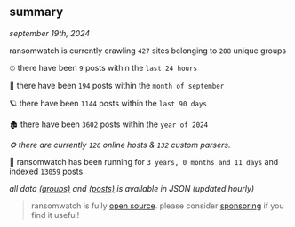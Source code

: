
## summary
_september 19th, 2024_

ransomwatch is currently crawling `427` sites belonging to `208` unique groups

⏲ there have been `9` posts within the `last 24 hours`

🦈 there have been `194` posts within the `month of september`

🪐 there have been `1144` posts within the `last 90 days`

🏚 there have been `3602` posts within the `year of 2024`

_⚙️ there are currently `126` online hosts & `132` custom parsers._

🦕 ransomwatch has been running for `3 years, 0 months and 11 days` and indexed `13059` posts

_all data  [(groups)](http://ransomwhat.telemetry.ltd/groups) and [(posts)](http://ransomwhat.telemetry.ltd/posts) is available in JSON (updated hourly)_

> ransomwatch is fully [open source](https://github.com/joshhighet/ransomwatch#ransomwatch--). please consider [sponsoring](https://github.com/sponsors/joshhighet) if you find it useful!

